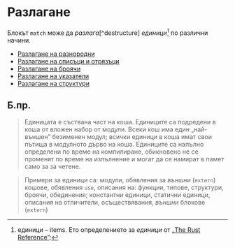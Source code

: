 # Разлагане

Блокът `match` може да *разлага*[^destructure] *единици*[^items] по различни начини.

* [Разлагане на разнородни][tuple]
* [Разлагане на списъци и отрязъци][slice]
* [Разлагане на броячи][enum]
* [Разлагане на указатели][refs]
* [Разлагане на структури][struct]

## Б.пр.
[^destructuring]: разлагам – destructure, разлагане (на обекти в отделни променливи) – destructuring

[^items]: единици – items. Ето определението за *единици* от [„The Rust Reference”][rust_ref_book]:

> Единицата е съствана част на коша. Единиците са подредени в коша от вложен
> набор от модули. Всеки кош има един „най-външен” безименен модул; всички
> единици в коша имат свои пътища в модулното дърво на коша. Единиците са
> напълно определени по време на компилиране, обикновено не се променят по
> време на изпълнение и могат да се намират в памет само за за четене.

> Примери за единици са:
модули, обявления за *външни* (`extern`) кошове, обявления `use`, описания на: функции,
типове, структури, броячи, обединения; константни единици, статични единици,
описания на отличители, осъществявания, *външни* блокове (`extern`)


[rust_ref_book]: https://doc.rust-lang.org/reference/items.html
[enum]: destructuring/destructure_enum.md
[refs]: destructuring/destructure_pointers.md
[struct]: destructuring/destructure_structures.md
[tuple]: destructuring/destructure_tuple.md
[slice]: destructuring/destructure_slice.md
